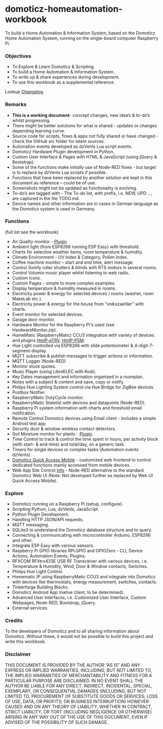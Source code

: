 # domoticz-homeautomation-workbook
To build a Home Automation & Information System, based on the Domoticz Home Automation System, running on the single-board computer Raspberry Pi.

### Objectives
* To Explore & Learn Domoticz & Scripting.
* To build a Home Automation & Information System.
* To write up & share experiences during development.
* To use this workbook as a supplemental reference.

Lookup [Changelog](https://github.com/rwbl/domoticz-homeautomation-workbook/blob/master/CHANGELOG.md).

### Remarks
* **This is a working document**- concept changes, new idea’s & to-do’s whilst progressing.
* There might be better solutions for what is shared - updates or changes depending learning curve.
* Source code for scripts, flows & apps not fully shared or have changed - check the GitHub _src_ folder for latest sources.
* Automation events developed as dzVents Lua script events.
* Domoticz Hardware Plugin development in Python.
* Custom User Interface & Pages with HTML & JavaScript (using jQuery & Bootstrap).
* Some of the functions make initially use of Node-RED flows - but target is to replace by dzVents Lua scripts if possible.
* Functions that have been replaced by another solution are kept in this document as reference – could be of use.
* Screenshots might not be updated as functionality is evolving.
* To-do’s are tagged with <TODO> - The To-do list, with prefix, i.e. NEW, UPD …, are captured in the file TODO.md.
* Device names and other information are in cases in German language as the Domoticz system is used in Germany.

### Functions
(full list see the workbook)
* Air Quality monitor - [Plugin](https://github.com/rwbl/domoticz-plugin-indoor-air-quality-monitor).
* Ambient light (from ESP8266 running ESP Easy) with threshold.
* Charts for selective weather items, room temperature & humidity.
* Climate Environment - UV Index & Category, Pollen Index.
* Coffee machine monitor – start and end time, alert message.
* Control Somfy roller shutters & blinds with RTS motors in several rooms.
* Control Volumio music player whilst listening to web radio.
* Custom icons.
* Custom Pages - simple to more complex examples.
* Display temperature & humidity measured in rooms.
* Electricity power & energy for selected devices / rooms (washer, room MakeLab etc.).
* Electricity power & energy for the house from “volkszaehler” with charts.
* Event monitor for selected devices.
* Garage door monitor.
* Hardware Monitor for the Raspberry Pi's used (see HardwareMonitor.zip).
* HomeMatic (RaspberryMatic) CCU3 integration with variety of devices and plugins [HmIP-eTRV](https://github.com/rwbl/domoticz-plugin-hmip-etrv), [HmIP-PSM](https://github.com/rwbl/domoticz-plugin-hmip-psm).
* Hue Light controlled via ESP8266 with slide potentiometer & 4-digit-7-segment-display.
* MQTT subscribe & publish messages to trigger actions or information.
* MQTT Logger (Node-RED)
* Monitor stock quotes.
* Music Player (using LibreELEC with Kodi).
* Key Dates management and information organised in a roomplan.
* Notes with a subject & content and save, copy or notify.
* Philips Hue Lighting System control via Hue Bridge for ZigBee devices.
* Postbox Notifier.
* RaspberryMatic DutyCycle monitor.
* RaspberryMatic Statelist with devices and datapoints (Node-RED).
* Raspberry Pi system information with charts and threshold email notification.
* Remote Control Domoticz devices using Email client - includes a simple Android test app 
* Security door & window wireless contact detectors.
* Soil Moisture monitor for plants - [Plugin](https://github.com/rwbl/domoticz-plugin-soil-moisture-monitor).
* Time Control to track & control the time spent in hours, per activity block (with start- & end-time) and total/day, on a generic task.
* Timers for single devices or complex tasks (Automation events dzVents).
* [Domoticz Quick Access Mobile](https://github.com/rwbl/domoticz_quick_access_mobile) - customized web frontend to control dedicated functions mainly accessed from mobile  devices.
* Web App Site Control [Info](https://github.com/rwbl/domoticz-webapp-sitecontrol) - Node-RED alternative to the standard Domoticz Web UI (Note: Not developed further as replaced by Web UI Quick Access Mobile).

### Explore
* Domoticz running on a Raspberry Pi (setup, configure).
* Scripting Python, Lua, dzVents, JavaScript.
* Python Plugin Development.
* Handling HTTP JSON/API requests.
* MQTT messaging.
* SQLite3 to understand the Domoticz database structure and to query.
* Connecting & communicating with microcontroller Arduino, ESP8266 and other.
* Integrate ESP Easy with various sensors.
* Raspberry Pi GPIO libraries RPi.GPIO and GPIOZero - CLI, Device Actions, Automation Events, Plugins.
* RFXCOM RFXtrx433E USB RF Transceiver with various devices, i.e. Temperature & Humidity, Wind, Door & Window contacts, Switches.
* Philips Hue Light Control.
* Homematic IP using RaspberryMatic CCU3 and integrate into Domoticz with devices like thermostats, energy measurement, switches, contacts.
* Tinkerforge Building Blocks.
* Domoticz Android App (native client, to be determined).
* Advanced User Interfaces, i.e. Customized User Interface, Custom Webpages, Node-RED, Bootstrap, jQuery.
* External services.

### Credits
To the developers of Domoticz and to all sharing information about Domoticz. Without these, it would not be possible to build this project and write this workbook.

### Disclaimer
THIS DOCUMENT IS PROVIDED BY THE AUTHOR “AS IS” AND ANY EXPRESS OR IMPLIED WARRANTIES, INCLUDING, BUT NOT LIMITED TO, THE IMPLIED WARRANTIES 
OF MERCHANTABILITY AND FITNESS FOR A PARTICULAR PURPOSE ARE DISCLAIMED. IN NO EVENT SHALL THE AUTHOR BE LIABLE FOR ANY DIRECT, INDIRECT, 
INCIDENTAL, SPECIAL, EXEMPLARY, OR CONSEQUENTIAL DAMAGES (INCLUDING, BUT NOT LIMITED TO, PROCUREMENT OF SUBSTITUTE GOODS OR SERVICES; LOSS 
OF USE, DATA, OR PROFITS; OR BUSINESS INTERRUPTION) HOWEVER CAUSED AND ON ANY THEORY OF LIABILITY, WHETHER IN CONTRACT, STRICT LIABILITY, OR 
TORT (INCLUDING NEGLIGENCE OR OTHERWISE) ARISING IN ANY WAY OUT OF THE USE OF THIS DOCUMENT, EVEN IF ADVISED OF THE POSSIBILITY OF SUCH 
DAMAGE.
